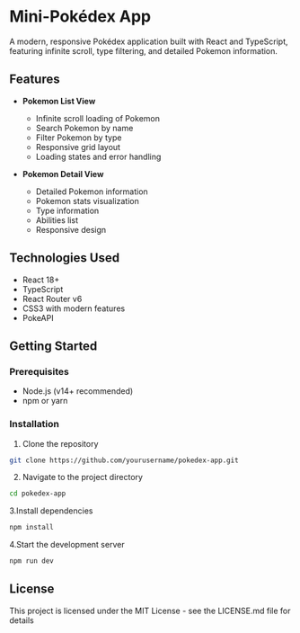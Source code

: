 # Mini-Pokédex App

A modern, responsive Pokédex application built with React and TypeScript, featuring infinite scroll, type filtering, and detailed Pokemon information.


## Features

- **Pokemon List View**
  - Infinite scroll loading of Pokemon
  - Search Pokemon by name
  - Filter Pokemon by type
  - Responsive grid layout
  - Loading states and error handling

- **Pokemon Detail View**
  - Detailed Pokemon information
  - Pokemon stats visualization
  - Type information
  - Abilities list
  - Responsive design

## Technologies Used

- React 18+
- TypeScript
- React Router v6
- CSS3 with modern features
- PokeAPI

## Getting Started

### Prerequisites

- Node.js (v14+ recommended)
- npm or yarn

### Installation

1. Clone the repository
```bash
git clone https://github.com/yourusername/pokedex-app.git
```

2. Navigate to the project directory
```bash
cd pokedex-app
```

3.Install dependencies
```bash
npm install
```

4.Start the development server
```bash
npm run dev
```

## License

This project is licensed under the MIT License - see the LICENSE.md file for details